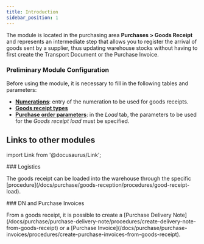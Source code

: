 ```yaml
---
title: Introduction
sidebar_position: 1
---
```


The module is located in the purchasing area **Purchases > Goods Receipt** and represents an intermediate step that allows you to register the arrival of goods sent by a supplier, thus updating warehouse stocks without having to first create the Transport Document or the Purchase Invoice. 

### Preliminary Module Configuration

Before using the module, it is necessary to fill in the following tables and parameters:     
- [**Numerations**](/docs/configurations/tables/fluentis-numerations): entry of the numeration to be used for goods receipts.     
- [**Goods receipt types**](/docs/configurations/tables/purchase/goods-receipt-types)
- [**Purchase order parameters**](/docs/configurations/parameters/purchase/purchase-orders-parameters): in the *Load* tab, the parameters to be used for the *Goods receipt load* must be specified. 

## **Links to other modules**

import Link from '@docusaurus/Link';

<div className="cardContainer">
    <div className="card">
###     <Link to="/docs/logistics/warehouse/stock-records/records">Logistics</Link>
        <p>The goods receipt can be loaded into the warehouse through the specific [procedure](/docs/purchase/goods-reception/procedures/good-receipt-load).</p>
    </div>
    <div className="card">
###     <Link to="/docs/purchase/goods-reception/receipt-goods-form-settings-and-structure">DN and Purchase Invoices</Link>
        <p>From a goods receipt, it is possible to create a [Purchase Delivery Note](/docs/purchase/purchase-delivery-note/procedures/create-delivery-note-from-goods-receipt) or a [Purchase Invoice](/docs/purchase/purchase-invoices/procedures/create-purchase-invoices-from-goods-receipt).</p>
    </div>
</div>